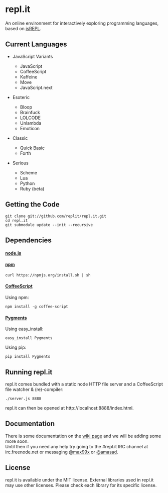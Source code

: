 repl.it
=======

An online environment for interactively exploring programming languages, based
on [jsREPL](https://github.com/replit/jsrepl).

Current Languages
-----------------

* JavaScript Variants
  * JavaScript
  * CoffeeScript
  * Kaffeine
  * Move
  * JavaScript.next

* Esoteric
  * Bloop
  * Brainfuck
  * LOLCODE
  * Unlambda
  * Emoticon

* Classic
  * Quick Basic
  * Forth

* Serious
  * Scheme
  * Lua
  * Python
  * Ruby (beta)

Getting the Code
----------------

    git clone git://github.com/replit/repl.it.git
    cd repl.it
    git submodule update --init --recursive

Dependencies
------------

#### [node.js](http://nodejs.org/)  

#### [npm](http://npmjs.org/)

    curl https://npmjs.org/install.sh | sh
   
#### [CoffeeScript](http://jashkenas.github.com/coffee-script/)
  
  Using npm:
  
    npm install -g coffee-script

#### [Pygments](http://pygments.org/)

  Using easy_install:
  
    easy_install Pygments
    
  Using pip:
  
    pip install Pygments

Running repl.it
---------------

repl.it comes bundled with a static node HTTP file server and a CoffeeScript file watcher & (re)-compiler:

    ./server.js 8888
    
repl.it can then be opened at http://localhost:8888/index.html.

Documentation
-------------

There is some documentation on the [wiki page](https://github.com/replit/repl.it/wiki)
and we will be adding some more soon.  
Until then if you need any help try going to the #repl.it IRC channel at
irc.freenode.net or messaging [@max99x](https://github.com/max99x) or
[@amasad](https://github.com/amasad).


License
-------

repl.it is available under the MIT license. External libraries used in repl.it
may use other licenses. Please check each library for its specific license.

